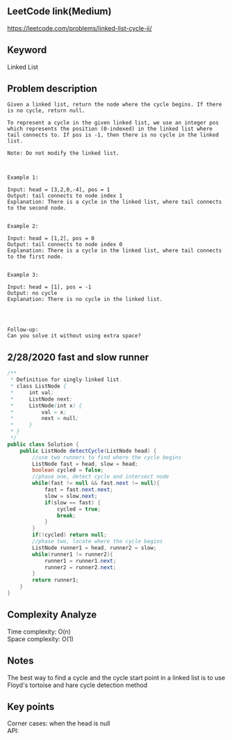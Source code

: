 ## LeetCode link(Medium)
https://leetcode.com/problems/linked-list-cycle-ii/

## Keyword
Linked List

## Problem description
```
Given a linked list, return the node where the cycle begins. If there is no cycle, return null.

To represent a cycle in the given linked list, we use an integer pos which represents the position (0-indexed) in the linked list where tail connects to. If pos is -1, then there is no cycle in the linked list.

Note: Do not modify the linked list.

 

Example 1:

Input: head = [3,2,0,-4], pos = 1
Output: tail connects to node index 1
Explanation: There is a cycle in the linked list, where tail connects to the second node.


Example 2:

Input: head = [1,2], pos = 0
Output: tail connects to node index 0
Explanation: There is a cycle in the linked list, where tail connects to the first node.


Example 3:

Input: head = [1], pos = -1
Output: no cycle
Explanation: There is no cycle in the linked list.


 

Follow-up:
Can you solve it without using extra space?
```
## 2/28/2020 fast and slow runner

```java
/**
 * Definition for singly-linked list.
 * class ListNode {
 *     int val;
 *     ListNode next;
 *     ListNode(int x) {
 *         val = x;
 *         next = null;
 *     }
 * }
 */
public class Solution {
    public ListNode detectCycle(ListNode head) {
        //use two runners to find where the cycle begins
        ListNode fast = head, slow = head;
        boolean cycled = false;
        //phase one, detect cycle and intersect node
        while(fast != null && fast.next != null){
            fast = fast.next.next;
            slow = slow.next;
            if(slow == fast) {
                cycled = true;
                break;
            }
        }
        if(!cycled) return null;
        //phase two, locate where the cycle begins
        ListNode runner1 = head, runner2 = slow;
        while(runner1 != runner2){
            runner1 = runner1.next;
            runner2 = runner2.next;
        }
        return runner1;
    }
}
```

## Complexity Analyze
Time complexity: O(n)\
Space complexity: O(1)

## Notes
The best way to find a cycle and the cycle start point in a linked list is to use Floyd's tortoise and hare cycle detection method

## Key points
Corner cases: when the head is null\
API: 